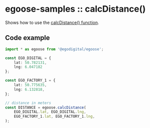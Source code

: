 # egoose-samples :: calcDistance()

Shows how to use the [calcDistance() function](https://egodigital.github.io/egoose/modules/_geo_index_.html#calcdistance).

## Code example

```typescript
import * as egoose from '@egodigital/egoose';

const EGO_DIGITAL = {
    lat: 50.782131,
    lng: 6.047182
};

const EGO_FACTORY_1 = {
    lat: 50.775635,
    lng: 6.132818,
};

// distance in meters
const DISTANCE = egoose.calcDistance(
    EGO_DIGITAL.lat, EGO_DIGITAL.lng,
    EGO_FACTORY_1.lat, EGO_FACTORY_1.lng,
);
```
